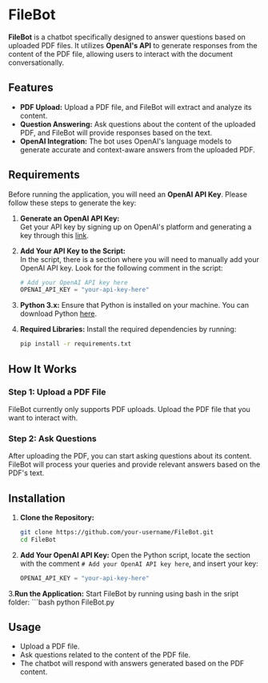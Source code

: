 # FileBot

**FileBot** is a chatbot specifically designed to answer questions based on uploaded PDF files. It utilizes **OpenAI's API** to generate responses from the content of the PDF file, allowing users to interact with the document conversationally.

## Features

- **PDF Upload:** Upload a PDF file, and FileBot will extract and analyze its content.
- **Question Answering:** Ask questions about the content of the uploaded PDF, and FileBot will provide responses based on the text.
- **OpenAI Integration:** The bot uses OpenAI's language models to generate accurate and context-aware answers from the uploaded PDF.

## Requirements

Before running the application, you will need an **OpenAI API Key**. Please follow these steps to generate the key:

1. **Generate an OpenAI API Key:**  
   Get your API key by signing up on OpenAI's platform and generating a key through this [link](xxxxx).  

2. **Add Your API Key to the Script:**  
   In the script, there is a section where you will need to manually add your OpenAI API key. Look for the following comment in the script:

   ```python
   # Add your OpenAI API key here
   OPENAI_API_KEY = "your-api-key-here"

3. **Python 3.x:**
Ensure that Python is installed on your machine. You can download Python [here](https://www.python.org/downloads/).

4. **Required Libraries:**
Install the required dependencies by running:
     ```bash
     pip install -r requirements.txt


## How It Works

### Step 1: Upload a PDF File
FileBot currently only supports PDF uploads. Upload the PDF file that you want to interact with.

### Step 2: Ask Questions
After uploading the PDF, you can start asking questions about its content. FileBot will process your queries and provide relevant answers based on the PDF's text.

## Installation

1. **Clone the Repository:**
   ```bash
   git clone https://github.com/your-username/FileBot.git
   cd FileBot

2. **Add Your OpenAI API Key:**
Open the Python script, locate the section with the comment `# Add your OpenAI API key here`, and insert your key:
   ```python
   OPENAI_API_KEY = "your-api-key-here"

 3.**Run the Application:**
 Start FileBot by running using bash in the sript folder: 
    ```bash
    python FileBot.py
 

## Usage
- Upload a PDF file.
- Ask questions related to the content of the PDF file.
- The chatbot will respond with answers generated based on the PDF content.




